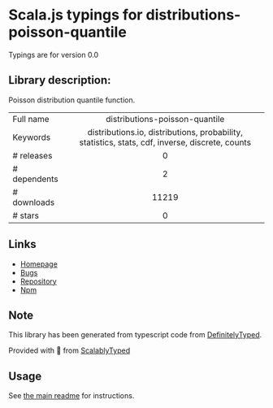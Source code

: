 
# Scala.js typings for distributions-poisson-quantile

Typings are for version 0.0

## Library description:
Poisson distribution quantile function.

|                    |                 |
| ------------------ | :-------------: |
| Full name          | distributions-poisson-quantile |
| Keywords           | distributions.io, distributions, probability, statistics, stats, cdf, inverse, discrete, counts |
| # releases         | 0 |
| # dependents       | 2 |
| # downloads        | 11219 |
| # stars            | 0 |

## Links
- [Homepage](https://github.com/distributions-io/poisson-quantile#readme)
- [Bugs](https://github.com/distributions-io/poisson-quantile/issues)
- [Repository](https://github.com/distributions-io/poisson-quantile)
- [Npm](https://www.npmjs.com/package/distributions-poisson-quantile)
    


## Note
This library has been generated from typescript code from [DefinitelyTyped](https://definitelytyped.org).

Provided with :purple_heart: from [ScalablyTyped](https://github.com/oyvindberg/ScalablyTyped)

## Usage
See [the main readme](../../readme.md) for instructions.


